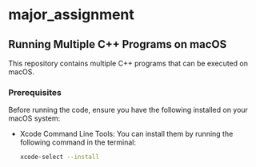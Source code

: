 # major_assignment
## Running Multiple C++ Programs on macOS

This repository contains multiple C++ programs that can be executed on macOS.

### Prerequisites

Before running the code, ensure you have the following installed on your macOS system:

- Xcode Command Line Tools: You can install them by running the following command in the terminal:
  ```bash
  xcode-select --install
